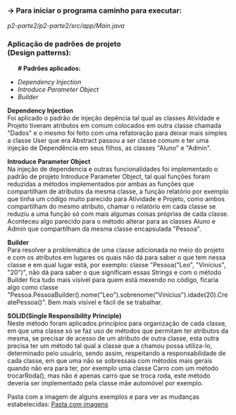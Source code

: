 <h3>-> Para iniciar o programa caminho para executar:</h2>
<i>p2-parte2/p2-parte2/src/app/Main.java</i>
<h3>Aplicação de padrões de projeto<div>(Design patterns):</div></h3>

<div> <ul> <p> <b># Padrões aplicados:</b>
  <i>
      <li> Dependency Injection </li>
      <li> Introduce Parameter Object </li>
      <li> Builder </li>
  </i>
</ul> </div>

<div> <b>Dependency Injection</b> </div>
Foi aplicado o padrão de injeção depência tal qual as classes Atividade e Projeto tiveram atributos
em comum colocados em outra classe chamada "Dados" e o mesmo foi feito com uma refatoração
para deixar mais simples a classe User que era Abstract passou a ser classe comum e ter uma injeção de 
Dependência em seus filhos, as classes "Aluno" e "Admin".

<p> </p>
<div> <b> Introduce Parameter Object </b>  </div>
Na injeção de dependencia e outras funcionalidades foi implementado o padrão de projeto Introduce Parameter Object,
tal qual funções foram reduzidas a métodos implementados por ambas as funções que compartilham de atributos da mesma classe,
a função relatório por exemplo que tinha um código muito parecido para Atividade e Projeto, como ambos compartilham do mesmo
atributo, chamar o relatório em cada classe se reduziu a uma função só com mais algumas coisas próprias de cada classe. 
Aconteceu algo parecido para o método alterar para as classes Aluno e Admin que compartilham da mesma classe encapsulada "Pessoa".

<p> </p>
<div> <b> Builder </b>  </div>
Para resolver a problemática de uma classe adicionada no meio do projeto e com os atributos em lugares os quais não
dá para saber o que tem nessa classe e em qual lugar está, por exemplo: classe "Pessoa("Leo", "Vinicius", "20")", não
dá para saber o que significam essas Strings e com o método Builder fica tudo mais visível para quem está mexendo no código,
ficaria algo como classe "Pessoa.PessoaBuilder().nome("Leo").sobrenome("Vinicius").idade(20).CreatePessoa()". Bem mais visível e fácil de se trabalhar.

<p> </p>
<div> <b> SOLID(Single Responsibility Principle) </b>  </div>
Neste método foram aplicados princípios para organização de cada classe, em que uma classe só se faz uso de métodos
que permitam ter atributos da mesma, se precisar de acesso de um atributo de outra classe, esta outra precisa ter um
método tal qual a classe que a chamou possa utiliza-lo, determinado pelo usuário, sendo assim, respeitando a responsabilidade
de cada classe, em que uma não se sobressaia com métodos mais gerais quando não era para ter, por exemplo uma classe
Carro com um método trocarRoda(), mas não é apenas carro que se troca roda, este método deveria ser implementado pela
classe mãe automóvel por exemplo.

<p> </p>
<div><p>Pasta com a imagem de alguns exemplos e para ver as mudanças estabelecidas:
<a href="https://github.com/leonardo-vinicius/p2-parte2/tree/padrao_de_projeto/prints">Pasta com imagens</a>
</div>